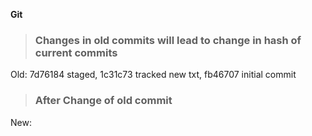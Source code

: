 **Git**
><H3>Changes in old commits will lead to change in hash of current commits</H3>
<p>
  Old: 7d76184 staged,
    1c31c73 tracked new txt,
    fb46707 initial commit
</p>

><h3>After Change of old commit</h3>
<P>
  New:
</P>
